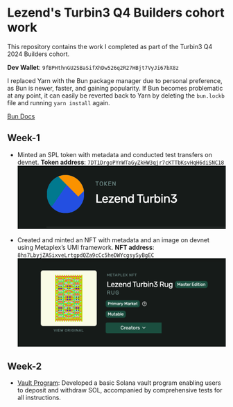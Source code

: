 # Lezend's Turbin3 Q4 Builders cohort work

This repository contains the work I completed as part of the Turbin3 Q4 2024 Builders cohort.

**Dev Wallet**: `9fBPHthnGU2SBaSifXhDw526q2R27HBjt7VyJi67bX8z`

I replaced Yarn with the Bun package manager due to personal preference, as Bun is newer, faster, and gaining popularity. If Bun becomes problematic at any point, it can easily be reverted back to Yarn by deleting the `bun.lockb` file and running `yarn install` again.

[Bun Docs](https://bun.sh/docs)

## Week-1

- Minted an SPL token with metadata and conducted test transfers on devnet.
**Token address**: `7DT1DrgoPYnWTaGyZkHW3qjr7cKTTbKsvHqH6diSNC18`
![SPL Token](./assets/images/spl-token.png)

- Created and minted an NFT with metadata and an image on devnet using Metaplex’s UMI framework.
**NFT address**: `8hs7LbyjZASixveLrtgpdQZa9cCc5heDWYcgsySyBgEC`
![NFT](./assets/images/rug-nft.png)

## Week-2

- [Vault Program](/solana-starter/vault-program): Developed a basic Solana vault program enabling users to deposit and withdraw SOL, accompanied by comprehensive tests for all instructions.
